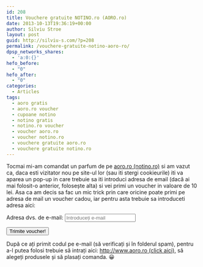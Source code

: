 ```yaml
---
id: 208
title: Vouchere gratuite NOTINO.ro (AORO.ro)
date: 2013-10-13T19:36:19+00:00
author: Silviu Stroe
layout: post
guid: http://silviu-s.com/?p=208
permalink: /vouchere-gratuite-notino-aoro-ro/
dpsp_networks_shares:
  - 'a:0:{}'
hefo_before:
  - "0"
hefo_after:
  - "0"
categories:
  - Articles
tags:
  - aoro gratis
  - aoro.ro voucher
  - cupoane notino
  - notino gratis
  - notino.ro voucher
  - voucher aoro.ro
  - voucher notino.ro
  - vouchere gratuite aoro.ro
  - vouchere gratuite notino.ro
---
```

Tocmai mi-am comandat un parfum de pe [aoro.ro (notino.ro)](http://www.kqzyfj.com/click-8193301-12336369) si am vazut ca, daca esti vizitator nou pe site-ul lor (sau iti stergi cookieurile) iti va aparea un pop-up in care trebuie sa iti introduci adresa de email (dacă ai mai folosit-o anterior, folosește alta) si vei primi un voucher in valoare de 10 lei. Asa ca am decis sa fac un mic trick prin care oricine poate primi pe adresa de mail un voucher cadou, iar pentru asta trebuie sa introduceti adresa aici:
  


Adresa dvs. de e-mail: <input id="email" name="txtPopupEmail" type="text" placeholder="Introduceți e-mail" required />
  
<button type="button" onclick="send()">Trimite voucher!</button>

După ce ați primit codul pe e-mail (să verificați și în folderul spam), pentru a-l putea folosi trebuie să intrați aici: [http://www.aoro.ro (click aici),](http://www.kqzyfj.com/click-8193301-12336369) să alegeți produsele și să plasați comanda. 😀
